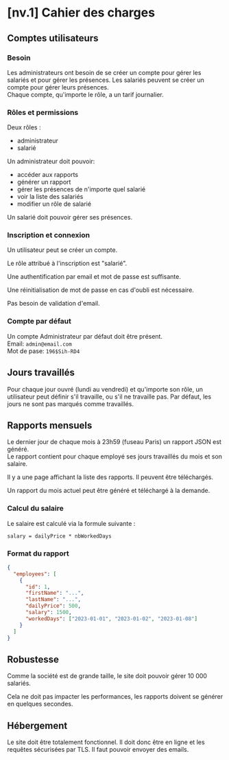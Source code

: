 # [nv.1] Cahier des charges

## Comptes utilisateurs

### Besoin

Les administrateurs ont besoin de se créer un compte pour gérer les salariés et pour gérer les présences.
Les salariés peuvent se créer un compte pour gérer leurs présences.  
Chaque compte, qu'importe le rôle, a un tarif journalier.

### Rôles et permissions

Deux rôles :

- administrateur
- salarié

Un administrateur doit pouvoir:

- accéder aux rapports
- générer un rapport
- gérer les présences de n'importe quel salarié
- voir la liste des salariés
- modifier un rôle de salarié

Un salarié doit pouvoir gérer ses présences.

### Inscription et connexion

Un utilisateur peut se créer un compte.

Le rôle attribué à l'inscription est "salarié".

Une authentification par email et mot de passe est suffisante.

Une réinitialisation de mot de passe en cas d'oubli est nécessaire.

Pas besoin de validation d'email.

### Compte par défaut

Un compte Administrateur par défaut doit être présent.  
Email: `admin@email.com`  
Mot de pase: `196$Sih-RD4`

## Jours travaillés

Pour chaque jour ouvré (lundi au vendredi) et qu'importe son rôle, un utilisateur peut définir s'il travaille, ou s'il ne travaille pas.
Par défaut, les jours ne sont pas marqués comme travaillés.

## Rapports mensuels

Le dernier jour de chaque mois à 23h59 (fuseau Paris) un rapport JSON est généré.  
Le rapport contient pour chaque employé ses jours travaillés du mois et son salaire.

Il y a une page affichant la liste des rapports. Il peuvent être téléchargés.

Un rapport du mois actuel peut être généré et téléchargé à la demande.

### Calcul du salaire

Le salaire est calculé via la formule suivante :

```
salary = dailyPrice * nbWorkedDays
```

### Format du rapport

```json
{
  "employees": [
    {
      "id": 1,
      "firstName": "...",
      "lastName": "...",
      "dailyPrice": 500,
      "salary": 1500,
      "workedDays": ["2023-01-01", "2023-01-02", "2023-01-08"]
    }
  ]
}
```

## Robustesse

Comme la société est de grande taille, le site doit pouvoir gérer 10 000 salariés.

Cela ne doit pas impacter les performances, les rapports doivent se générer en quelques secondes.

## Hébergement

Le site doit être totalement fonctionnel.
Il doit donc être en ligne et les requêtes sécurisées par TLS.
Il faut pouvoir envoyer des emails.
